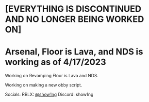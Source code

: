 # [EVERYTHING IS DISCONTINUED AND NO LONGER BEING WORKED ON]

# Arsenal, Floor is Lava, and NDS is working as of 4/17/2023

Working on Revamping Floor is Lava and NDS.

Working on making a new obby script.

Socials:
RBLX: [@show1ng](https://www.roblox.com/users/2843159786/profile)
Discord: show1ng

